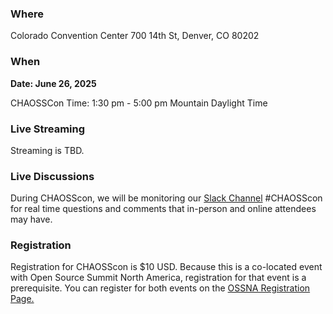 ### Where
Colorado Convention Center
700 14th St, Denver, CO 80202

### When

**Date: June 26, 2025**

CHAOSSCon Time: 1:30 pm - 5:00 pm Mountain Daylight Time

### Live Streaming

Streaming is TBD.

### Live Discussions 

During CHAOSScon, we will be monitoring our [Slack Channel](https://join.slack.com/t/chaoss-workspace/shared_invite/zt-r65szij9-QajX59hkZUct82b0uACA6g) #CHAOSScon for real time questions and comments that in-person and online attendees may have. 

### Registration

Registration for CHAOSScon is $10 USD. Because this is a co-located event with Open Source Summit North America, registration for that event is a prerequisite. You can register for both events on the [OSSNA Registration Page.](https://events.linuxfoundation.org/open-source-summit-north-america/register/)

